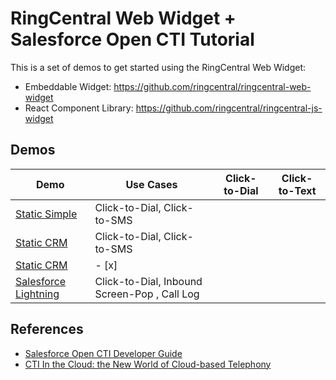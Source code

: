 # RingCentral Web Widget + Salesforce Open CTI Tutorial

This is a set of demos to get started using the RingCentral Web Widget:

* Embeddable Widget: https://github.com/ringcentral/ringcentral-web-widget
* React Component Library: https://github.com/ringcentral/ringcentral-js-widget

## Demos

| Demo | Use Cases | Click-to-Dial | Click-to-Text |
|------|-----------|---------------|---------------|
| [Static Simple](static_crm) | Click-to-Dial, Click-to-SMS |
| [Static CRM](static_crm) | Click-to-Dial, Click-to-SMS |
| [Static CRM](static_crm) | - [x] |
| [Salesforce Lightning](salesforce_lightning) | Click-to-Dial, Inbound Screen-Pop , Call Log |



## References

* [Salesforce Open CTI Developer Guide](https://developer.salesforce.com/docs/atlas.en-us.api_cti.meta/api_cti/)
* [CTI In the Cloud: the New World of Cloud-based Telephony](https://www.slideshare.net/Salesforce/cti-in-the-cloud-the-new-world-of-cloud-based-telephony)